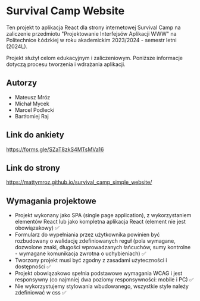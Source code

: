 # Survival Camp Website

Ten projekt to aplikacja React dla strony internetowej Survival Camp na zaliczenie przedmiotu "Projektowanie Interfejsów Aplikacji WWW" na Politechnice Łódzkiej w roku akademickim 2023/2024 - semestr letni (2024L).

Projekt służył celom edukacyjnym i zaliczeniowym. Poniższe informacje dotyczą procesu tworzenia i wdrażania aplikacji.

## Autorzy
- Mateusz Mróz
- Michał Mycek
- Marcel Podlecki
- Bartłomiej Raj

## Link do ankiety
https://forms.gle/SZaT8zkS4MTsMVa16

## Link do strony
https://mattymroz.github.io/survival_camp_simple_website/

## Wymagania projektowe
- Projekt wykonany jako SPA (single page application), z wykorzystaniem elementów React lub jako kompletna aplikacja React (element nie jest obowiązakowy) ✅
- Formularz do wypełniania przez użytkownika powinien być rozbudowany o walidację zdefiniowanych reguł (pola wymagane, dozwolone znaki, długości wprowadzanych łańcuchów, sumy kontrolne - wymagane komunikacja zwrotna o uchybieniach) ✅
- Tworzony projekt musi być zgodny z zasadami użyteczności i dostępności ✅
- Projekt obowiązakowo spełnia podstawowe wymagania WCAG i jest responsywny (co najmniej dwa poziomy responsywności: mobile i PC) ✅
- Nie wykorzystujemy stylowania wbudowanego, wszystkie style należy zdefiniować w css ✅
